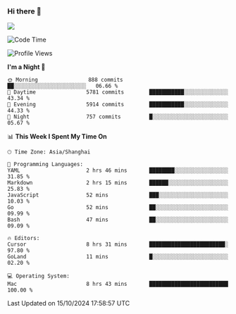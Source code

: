 ### Hi there 👋

<!--
**JJAYCHEN1e/jjaychen1e** is a ✨ _special_ ✨ repository because its `README.md` (this file) appears on your GitHub profile.

Here are some ideas to get you started:

- 🔭 I’m currently working on ...
- 🌱 I’m currently learning ...
- 👯 I’m looking to collaborate on ...
- 🤔 I’m looking for help with ...
- 💬 Ask me about ...
- 📫 How to reach me: ...
- 😄 Pronouns: ...
- ⚡ Fun fact: ...
-->

[![](https://github-readme-stats.vercel.app/api?username=jjaychen1e&show_icons=true)](https://github.com/jjaychen1e/github-readme-stats?count_private=true)

<!--START_SECTION:waka-->
![Code Time](http://img.shields.io/badge/Code%20Time-1%2C480%20hrs%2043%20mins-blue)

![Profile Views](http://img.shields.io/badge/Profile%20Views-5-blue)

**I'm a Night 🦉** 

```text
🌞 Morning                888 commits         ██░░░░░░░░░░░░░░░░░░░░░░░   06.66 % 
🌆 Daytime                5781 commits        ███████████░░░░░░░░░░░░░░   43.34 % 
🌃 Evening                5914 commits        ███████████░░░░░░░░░░░░░░   44.33 % 
🌙 Night                  757 commits         █░░░░░░░░░░░░░░░░░░░░░░░░   05.67 % 
```


📊 **This Week I Spent My Time On** 

```text
🕑︎ Time Zone: Asia/Shanghai

💬 Programming Languages: 
YAML                     2 hrs 46 mins       ████████░░░░░░░░░░░░░░░░░   31.85 % 
Markdown                 2 hrs 15 mins       ██████░░░░░░░░░░░░░░░░░░░   25.83 % 
JavaScript               52 mins             ███░░░░░░░░░░░░░░░░░░░░░░   10.03 % 
Go                       52 mins             ██░░░░░░░░░░░░░░░░░░░░░░░   09.99 % 
Bash                     47 mins             ██░░░░░░░░░░░░░░░░░░░░░░░   09.09 % 

🔥 Editors: 
Cursor                   8 hrs 31 mins       ████████████████████████░   97.80 % 
GoLand                   11 mins             █░░░░░░░░░░░░░░░░░░░░░░░░   02.20 % 

💻 Operating System: 
Mac                      8 hrs 43 mins       █████████████████████████   100.00 % 
```


 Last Updated on 15/10/2024 17:58:57 UTC
<!--END_SECTION:waka-->

